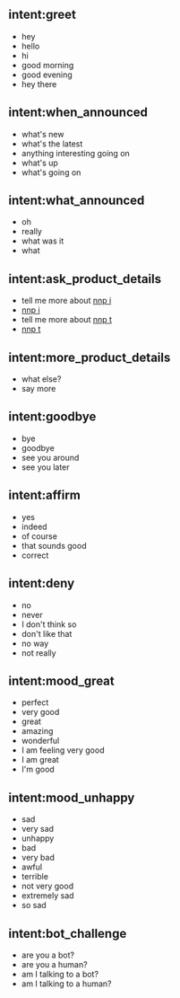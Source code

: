## intent:greet
- hey
- hello
- hi
- good morning
- good evening
- hey there

## intent:when_announced
- what's new
- what's the latest
- anything interesting going on
- what's up
- what's going on

## intent:what_announced
- oh
- really
- what was it
- what

## intent:ask_product_details
- tell me more about [nnp i](nnpi)
- [nnp i](nnpi)
- tell me more about [nnp t](nnpt)
- [nnp t](nnpt)

## intent:more_product_details
- what else?
- say more

## intent:goodbye
- bye
- goodbye
- see you around
- see you later

## intent:affirm
- yes
- indeed
- of course
- that sounds good
- correct

## intent:deny
- no
- never
- I don't think so
- don't like that
- no way
- not really

## intent:mood_great
- perfect
- very good
- great
- amazing
- wonderful
- I am feeling very good
- I am great
- I'm good

## intent:mood_unhappy
- sad
- very sad
- unhappy
- bad
- very bad
- awful
- terrible
- not very good
- extremely sad
- so sad

## intent:bot_challenge
- are you a bot?
- are you a human?
- am I talking to a bot?
- am I talking to a human?
